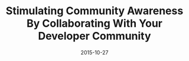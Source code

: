 ---
layout: post
categories: 
- talk
title: "Stimulating Community Awareness By Collaborating With Your Developer Community"
location: "2015 Socrata Customer Summit"
date: 2015-10-27
image: /images/talks/re-logo.png
description: "At the 2015 Socrata Customer Summit, I spoke about my experiences organizing the Chi Hack Night, as well as opening up Illinois campaign finance data and building <a href='http://illinoissunshine.org'>IllinoisSunshine.org</a>. Here are my slides, titled <a href='https://docs.google.com/presentation/d/1VtOMeTGW8eLw3yFTMoI2IpXWCPuMPfc17Vx9zYG7Q3o/edit#'>The Long and Winding Road: Opening Data from the Outside</a>"
link: https://customer-summit.socrata.com/sessions/connecting-with-your-local-developer-community/
tags: 
 - presentation
medium: writeup
featured: false
published: true
---
